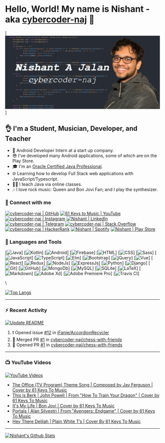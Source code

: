 # Hello, World! My name is Nishant - aka [cybercoder-naj][github] 👋

[![Banner](banner.png)]

## 👌 I'm a Student, Musician, Developer, and Teacher

- 💼 Android Developer Intern at a start up company.
- 😎 I've developed many Android applications, some of which are on the Play Store.
- 🎓 I'm an [Oracle Certified Java Professional][badge].
- 🌐 Learning how to develop Full Stack web applications with JavaScript/Typescript.
- 👨‍🏫 I teach Java via online classes.
- 🎶 I love rock music: Queen and Bon Jovi Fan; and I play the synthesizer.

### 🤝 Connect with me

[![cybercoder-naj | GitHub](https://img.shields.io/badge/GitHub-100000?style=for-the-badge&logo=github&logoColor=white)][github]
[![61 Keys to Music | YouTube](https://img.shields.io/badge/61%20Keys%20To%20Music%20-%23FF0000.svg?&style=for-the-badge&logo=YouTube&logoColor=white)][youtube]
[![cybercoder-naj | Instagram](https://img.shields.io/badge/cybercoder.naj%20-%23E4405F.svg?&style=for-the-badge&logo=Instagram&logoColor=white)][instagram]
[![Nishant | LinkedIn](https://img.shields.io/badge/LinkedIn-0077B5?style=for-the-badge&logo=linkedin&logoColor=white)][linkedin]
[![cybercoder-naj | Telegram](https://img.shields.io/badge/Telegram-2CA5E0?style=for-the-badge&logo=telegram&logoColor=white)][telegram]
[![cybercoder-naj | Stack Overflow](https://img.shields.io/badge/Stack_Overflow-FE7A16?style=for-the-badge&logo=stack-overflow&logoColor=white)][stackoverflow] \
[![cybercoder-naj | HackerRank](https://img.shields.io/badge/-Hackerrank-2EC866?style=for-the-badge&logo=HackerRank&logoColor=white)][hackerrank]
[![Nishant | Spotify](https://img.shields.io/badge/Spotify-1ED760?style=for-the-badge&logo=spotify&logoColor=white)][spotify]
[![Nishant | Play Store](https://img.shields.io/badge/Google_Play-414141?style=for-the-badge&logo=google-play&logoColor=white)][playstore]

### 🧠 Languages and Tools

[![Java](https://img.shields.io/badge/java-%23ED8B00.svg?&style=for-the-badge&logo=java&logoColor=white)]
[![Kotlin](https://img.shields.io/badge/kotlin-%230095D5.svg?&style=for-the-badge&logo=kotlin&logoColor=white)]
[![Android](https://img.shields.io/badge/Android%20-green.svg?&style=for-the-badge&logo=Android&logoColor=white)]
[![Firebase](https://img.shields.io/badge/firebase%20-%23039BE5.svg?&style=for-the-badge&logo=firebase)]
[![HTML](https://img.shields.io/badge/html5%20-%23E34F26.svg?&style=for-the-badge&logo=html5&logoColor=white)]
[![CSS](https://img.shields.io/badge/css3%20-%231572B6.svg?&style=for-the-badge&logo=css3&logoColor=white)]
[![Sass](https://img.shields.io/badge/SASS%20-hotpink.svg?&style=for-the-badge&logo=SASS&logoColor=white)]
[![JavaScript](https://img.shields.io/badge/javascript%20-%23323330.svg?&style=for-the-badge&logo=javascript&logoColor=%23F7DF1E)]
[![TypeScript](https://img.shields.io/badge/typescript-%23007ACC.svg?&style=for-the-badge&logo=typescript&logoColor=white)]
[![Elm](https://img.shields.io/badge/Elm-60B5CC?style=for-the-badge&logo=elm&logoColor=white)]
[![Bootstrap](https://img.shields.io/badge/bootstrap%20-%23563D7C.svg?&style=for-the-badge&logo=bootstrap&logoColor=white)]
[![jQuery](https://img.shields.io/badge/jquery%20-%230769AD.svg?&style=for-the-badge&logo=jquery&logoColor=white)]
[![Vue](https://img.shields.io/badge/Vue.js-35495E?style=for-the-badge&logo=vue-dot-js&logoColor=4FC08D)]
[![React](https://img.shields.io/badge/react%20-%2320232a.svg?&style=for-the-badge&logo=react&logoColor=%2361DAFB)]
[![Redux](https://img.shields.io/badge/redux%20-%23593d88.svg?&style=for-the-badge&logo=redux&logoColor=white)]
[![NodeJs](https://img.shields.io/badge/node.js%20-%2343853D.svg?&style=for-the-badge&logo=node.js&logoColor=white)]
[![ExpressJs](https://img.shields.io/badge/express.js%20-%23404d59.svg?&style=for-the-badge)]
[![Python](https://img.shields.io/badge/python%20-%2314354C.svg?&style=for-the-badge&logo=python&logoColor=white)]
[![Django](https://img.shields.io/badge/django%20-%23092E20.svg?&style=for-the-badge&logo=django&logoColor=white)]
[![Git](https://img.shields.io/badge/git%20-%23F05033.svg?&style=for-the-badge&logo=git&logoColor=white)]
[![GitHub](https://img.shields.io/badge/github%20-%23121011.svg?&style=for-the-badge&logo=github&logoColor=white)]
[![MongoDb](https://img.shields.io/badge/MongoDB-%234ea94b.svg?&style=for-the-badge&logo=mongodb&logoColor=white)]
[![MySQL](https://img.shields.io/badge/mysql-%2300f.svg?&style=for-the-badge&logo=mysql&logoColor=white)]
[![SQLite](https://img.shields.io/badge/sqlite-%2307405e.svg?&style=for-the-badge&logo=sqlite&logoColor=white)]
[![LaTeX](https://img.shields.io/badge/latex-%23008080.svg?&style=for-the-badge&logo=latex&logoColor=white)]
[![Markdown](https://img.shields.io/badge/markdown-%23000000.svg?&style=for-the-badge&logo=markdown&logoColor=white)]
[![Adobe Xd](https://img.shields.io/badge/adobe%20xd%20-%23FF26BE.svg?&style=for-the-badge&logo=adobe%20xd&logoColor=white)]
[![Adobe Premiere Pro](https://img.shields.io/badge/adobe%20premiere%20pro%20-%23330D3E.svg?&style=for-the-badge&logo=adobe%20premiere%20pro&logoColor=white)]
[![Travis CI](https://img.shields.io/badge/travisci%20-%232B2F33.svg?&style=for-the-badge&logo=travis&logoColor=white)]

  \

[![Top Langs](https://github-readme-stats.vercel.app/api/top-langs/?username=cybercoder-naj&show_icons=true&hide_border=true&theme=midnight-purple)][github]

---

### ⚡ Recent Activity

[![Update README](https://github.com/cybercoder-naj/cybercoder-naj/actions/workflows/update-readme.yml/badge.svg?branch=master)](https://github.com/cybercoder-naj/cybercoder-naj/actions/workflows/update-readme.yml)

<!--START_SECTION:activity-->
1. ❗️ Opened issue [#12](https://github.com/iFanie/AccordionRecycler/issues/12) in [iFanie/AccordionRecycler](https://github.com/iFanie/AccordionRecycler)
2. 🎉 Merged PR [#1](https://github.com/cybercoder-naj/chess-with-friends/pull/1) in [cybercoder-naj/chess-with-friends](https://github.com/cybercoder-naj/chess-with-friends)
3. 💪 Opened PR [#1](https://github.com/cybercoder-naj/chess-with-friends/pull/1) in [cybercoder-naj/chess-with-friends](https://github.com/cybercoder-naj/chess-with-friends)
<!--END_SECTION:activity-->

---

### 📺 YouTube Videos

[![YouTube Videos](https://github.com/cybercoder-naj/cybercoder-naj/actions/workflows/youtube-workflow.yml/badge.svg?branch=master)](https://github.com/cybercoder-naj/cybercoder-naj/actions/workflows/youtube-workflow.yml)

<!-- YOUTUBE:START -->
- [The Office (TV Program) Theme Song | Composed by Jay Ferguson | Cover by 61 Keys To Music](https://www.youtube.com/watch?v=dskeHG3moIc)
- [This is Berk | John Powell | From "How To Train Your Dragon" | Cover by 61 Keys To Music](https://www.youtube.com/watch?v=NA9KN1Fn5ok)
- [It's My Life | Bon Jovi | Cover by 61 Keys To Music](https://www.youtube.com/watch?v=nmni4QTFcmA)
- [Portals | Alan Silvestri | From "Avengers: Endgame" | Cover by 61 Keys To Music](https://www.youtube.com/watch?v=QanbFx1kLrA)
- [Hey There Delilah | Plain White T’s | Cover By 61 Keys To Music](https://www.youtube.com/watch?v=Cmoq8jIPA7g)
<!-- YOUTUBE:END -->

---

[![Nishant's Github Stats](https://github-readme-stats.vercel.app/api?username=cybercoder-naj&show_icons=true&hide_border=true&count_private=true&theme=midnight-purple)][github]

[github]: https://github.com/cybercoder-naj
[badge]: https://www.youracclaim.com/badges/79bbfbe8-cdf4-4d8d-b1ba-57efaa5c331d/linked_in_profile
[ctu]: https://www.codetheuniverse.org
[youtube]: https://www.youtube.com/channel/UCPoU-LKr3XG0IujgCFFt4_A
[instagram]: https://www.instagram.com/cybercoder.naj
[linkedin]: https://www.linkedin.com/in/nishant-aanjaney-jalan-3b7659191/
[telegram]: https://t.me/cybercoder_naj
[stackoverflow]: https://stackoverflow.com/users/11292068/nishant-jalan
[hackerrank]: https://www.hackerrank.com/cybercoder_nish1
[playstore]: https://play.google.com/store/apps/developer?id=Nishant+Aanjaney+Jalan
[spotify]: https://open.spotify.com/user/kiitk00t2usqxle7067h2y1di?si=MbuKY0lkSJmQSf2NaLSr8g
